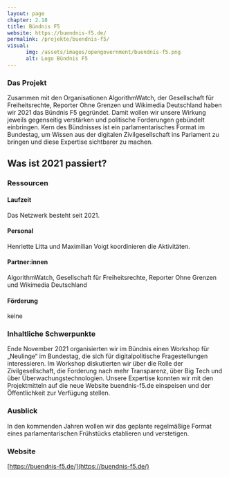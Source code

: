 ```yaml
---
layout: page
chapter: 2.18
title: Bündnis F5
website: https://buendnis-f5.de/
permalink: /projekte/buendnis-f5/
visual:
      img: /assets/images/opengovernment/buendnis-f5.png
      alt: Logo Bündnis F5
---
```


### Das Projekt

Zusammen mit den Organisationen AlgorithmWatch, der Gesellschaft für Freiheitsrechte, Reporter Ohne Grenzen und Wikimedia Deutschland haben wir 2021 das Bündnis F5 gegründet. Damit wollen wir unsere Wirkung jeweils gegenseitig verstärken und politische Forderungen gebündelt einbringen. Kern des Bündnisses ist ein parlamentarisches Format im Bundestag, um Wissen aus der digitalen Zivilgesellschaft ins Parlament zu bringen und diese Expertise sichtbarer zu machen.

## Was ist 2021 passiert?

### Ressourcen

#### Laufzeit
Das Netzwerk besteht seit 2021.

#### Personal
Henriette Litta und Maximilian Voigt koordinieren die Aktivitäten. 

#### Partner:innen
AlgorithmWatch, Gesellschaft für Freiheitsrechte, Reporter Ohne Grenzen und Wikimedia Deutschland

#### Förderung
keine

### Inhaltliche Schwerpunkte

Ende November 2021 organisierten wir im Bündnis einen Workshop für „Neulinge“ im Bundestag, die sich für digitalpolitische Fragestellungen interessieren. Im Workshop diskutierten wir über die Rolle der Zivilgesellschaft, die Forderung nach mehr Transparenz, über Big Tech und über Überwachungstechnologien. Unsere Expertise konnten wir mit den Projektmitteln auf die neue Website buendnis-f5.de einspeisen und der Öffentlichkeit zur Verfügung stellen. 


### Ausblick

In den kommenden Jahren wollen wir das geplante regelmäßige Format eines parlamentarischen Frühstücks etablieren und verstetigen. 

### Website

[https://buendnis-f5.de/](https://buendnis-f5.de/)
